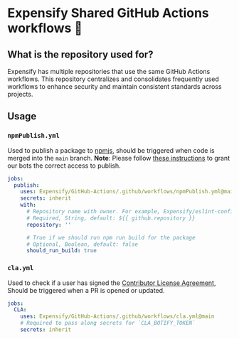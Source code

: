 # Expensify Shared GitHub Actions workflows 🔄 

## What is the repository used for?

Expensify has multiple repositories that use the same GitHub Actions workflows. This repository centralizes and consolidates frequently used workflows to enhance security and maintain consistent standards across projects.

## Usage

### `npmPublish.yml`

Used to publish a package to [npmjs](https://www.npmjs.com/), should be triggered when code is merged into the `main` branch. **Note**: Please follow [these instructions](https://stackoverflowteams.com/c/expensify/questions/17043/17044#17044) to grant our bots the correct access to publish.

```yml
jobs:
  publish:
    uses: Expensify/GitHub-Actions/.github/workflows/npmPublish.yml@main
    secrets: inherit
    with:
      # Repository name with owner. For example, Expensify/eslint-config-expensify
      # Required, String, default: ${{ github.repository }}
      repository: ''

      # True if we should run npm run build for the package
      # Optional, Boolean, default: false
      should_run_build: true
```

### `cla.yml`

Used to check if a user has signed the [Contributor License Agreement](./CLA.md), Should be triggered when a PR is opened or updated.

```yml
jobs:
  CLA:
    uses: Expensify/GitHub-Actions/.github/workflows/cla.yml@main
    # Required to pass along secrets for `CLA_BOTIFY_TOKEN`
    secrets: inherit
```
